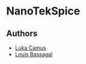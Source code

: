 # NanoTekSpice

## Authors
* [Luka Camus](https://github.com/Lukacms)
* [Louis Bassagal](https://github.com/LouisBassagal)
